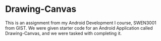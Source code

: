 # Drawing-Canvas

This is an assignment from my Android Development I course, SWEN3001 from GIST. We were given starter code for an Android Application called Drawing-Canvas, and we were tasked with completing it.
